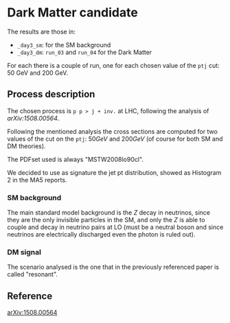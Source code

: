 # Dark Matter candidate

The results are those in:

- `_day3_sm`: for the SM background
- `_day3_dm`: `run_03` and `run_04` for the Dark Matter

For each there is a couple of run, one for each chosen value of the `ptj` cut:
50 GeV and 200 GeV.

## Process description

The chosen process is `p p > j + inv.` at LHC, following the analysis of
_arXiv:1508.00564_.

Following the mentioned analysis the cross sections are computed for two values
of the cut on the `ptj`: $50 GeV$ and $200 GeV$ (of course for both SM and DM
theories).

The PDFset used is always "MSTW2008lo90cl".

We decided to use as signature the jet pt distribution, showed as Histogram 2 in the MA5 reports.

### SM background

The main standard model background is the $Z$ decay in neutrinos, since they are
the only invisible particles in the SM, and only the $Z$ is able to couple and
decay in neutrino pairs at LO (must be a neutral boson and since neutrinos are
electrically discharged even the photon is ruled out).

### DM signal

The scenario analysed is the one that in the previously referenced paper is
called "resonant".

## Reference

[arXiv:1508.00564](https://arxiv.org/pdf/1508.00564.pdf)
